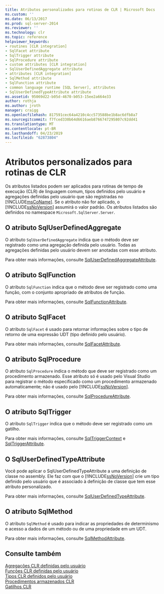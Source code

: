 ```yaml
---
title: Atributos personalizados para rotinas de CLR | Microsoft Docs
ms.custom: ''
ms.date: 06/13/2017
ms.prod: sql-server-2014
ms.reviewer: ''
ms.technology: clr
ms.topic: reference
helpviewer_keywords:
- routines [CLR integration]
- SqlFacet attribute
- SqlTrigger attribute
- SqlProcedure attribute
- custom attributes [CLR integration]
- SqlUserDefinedAggregate attribute
- attributes [CLR integration]
- SqlMethod attribute
- SqlFunction attribute
- common language runtime [SQL Server], attributes
- SqlUserDefinedTypeAttribute attribute
ms.assetid: 95069d22-b05d-4670-b053-15ee2a664e33
author: rothja
ms.author: jroth
manager: craigg
ms.openlocfilehash: 817591cec64a4210c4cc573588be1b8ac6dfb8a7
ms.sourcegitcommit: f7fced330b64d6616aeb8766747295807c92dd41
ms.translationtype: MT
ms.contentlocale: pt-BR
ms.lasthandoff: 04/23/2019
ms.locfileid: "62873804"
---
```

# <a name="custom-attributes-for-clr-routines"></a>Atributos personalizados para rotinas de CLR
  Os atributos listados podem ser aplicados para rotinas de tempo de execução (CLR) de linguagem comum, tipos definidos pelo usuário e agregações definidas pelo usuário que são registradas no [!INCLUDE[msCoName](../../../includes/ssnoversion-md.md)]. Se o atributo não for aplicado, o [!INCLUDE[ssNoVersion](../../../includes/ssnoversion-md.md)] assumirá o valor padrão. Os atributos listados são definidos no namespace `Microsoft.SqlServer.Server`.  
  
## <a name="the-sqluserdefinedaggregate-attribute"></a>O atributo SqlUserDefinedAggregate  
 O atributo `SqlUserDefinedAggregate` indica que o método deve ser registrado como uma agregação definida pelo usuário. Todas as agregações definidas pelo usuário devem ser anotadas com esse atributo.  
  
 Para obter mais informações, consulte [SqlUserDefinedAggregateAttribute](https://go.microsoft.com/fwlink/?LinkId=124626).  
  
## <a name="the-sqlfunction-attribute"></a>O atributo SqlFunction  
 O atributo `SqlFunction` indica que o método deve ser registrado como uma função, com o conjunto apropriado de atributos de função.  
  
 Para obter mais informações, consulte [SqlFunctionAttribute](https://go.microsoft.com/fwlink/?LinkId=128019).  
  
## <a name="the-sqlfacet-attribute"></a>O atributo SqlFacet  
 O atributo `SqlFacet` é usado para retornar informações sobre o tipo de retorno de uma expressão UDT (tipo definido pelo usuário).  
  
 Para obter mais informações, consulte [SqlFacetAttribute](https://go.microsoft.com/fwlink/?LinkId=128020).  
  
## <a name="the-sqlprocedure-attribute"></a>O atributo SqlProcedure  
 O atributo `SqlProcedure` indica o método que deve ser registrado como um procedimento armazenado. Esse atributo só é usado pelo Visual Studio para registrar o método especificado como um procedimento armazenado automaticamente; não é usado pelo [!INCLUDE[ssNoVersion](../../../includes/ssnoversion-md.md)].  
  
 Para obter mais informações, consulte [SqlProcedureAttribute](https://go.microsoft.com/fwlink/?LinkId=128021).  
  
## <a name="the-sqltrigger-attribute"></a>O atributo SqlTrigger  
 O atributo `SqlTrigger` indica que o método deve ser registrado como um gatilho.  
  
 Para obter mais informações, consulte [SqlTriggerContext](https://go.microsoft.com/fwlink/?LinkId=128022) e [SqlTriggerAttribute](https://go.microsoft.com/fwlink/?LinkId=203898).  
  
## <a name="the-sqluserdefinedtypeattribute"></a>O SqlUserDefinedTypeAttribute  
 Você pode aplicar o SqlUserDefinedTypeAttribute a uma definição de classe no assembly. Ele faz com que o [!INCLUDE[ssNoVersion](../../../includes/ssnoversion-md.md)] crie um tipo definido pelo usuário que é associado à definição de classe que tem esse atributo personalizado.  
  
 Para obter mais informações, consulte [SqlUserDefinedTypeAttribute](https://go.microsoft.com/fwlink/?LinkId=128024).  
  
## <a name="the-sqlmethod-attribute"></a>O atributo SqlMethod  
 O atributo `SqlMethod` é usado para indicar as propriedades de determinismo e acesso a dados de um método ou de uma propriedade em um UDT.  
  
 Para obter mais informações, consulte [SqlMethodAttribute](https://go.microsoft.com/fwlink/?LinkId=128025).  
  
## <a name="see-also"></a>Consulte também  
 [Agregações CLR definidas pelo usuário](../../clr-integration-database-objects-user-defined-functions/clr-user-defined-aggregates.md)   
 [Funções CLR definidas pelo usuário](../../clr-integration-database-objects-user-defined-functions/clr-user-defined-functions.md)   
 [Tipos CLR definidos pelo usuário](../../clr-integration-database-objects-user-defined-types/clr-user-defined-types.md)   
 [Procedimentos armazenados CLR](../../../database-engine/dev-guide/clr-stored-procedures.md)   
 [Gatilhos CLR](../../../database-engine/dev-guide/clr-triggers.md)  
  
  
